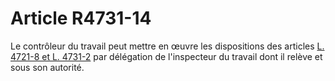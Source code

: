 # Article R4731-14

  
Le contrôleur du travail peut mettre en œuvre les dispositions des articles [L. 4721-8 et L. 4731-2][1] par délégation de l'inspecteur du travail dont il relève et sous son autorité.

 [1]: /affichCodeArticle.do?cidTexte=LEGITEXT000006072050&idArticle=LEGIARTI000018493774&dateTexte=&categorieLien=cid